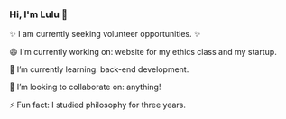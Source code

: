 ### Hi, I'm Lulu 👋 

✨ I am currently seeking volunteer opportunities. ✨

😄 I'm currently working on: website for my ethics class and my startup.

🌱 I’m currently learning: back-end development.

👯 I’m looking to collaborate on: anything!

⚡ Fun fact: I studied philosophy for three years.
